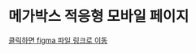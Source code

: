 # 메가박스 적응형 모바일 페이지

<a href="https://www.figma.com/file/I8Dn8qiUFutjxJLomwrYIl/%EB%AA%A8%EB%B0%94%EC%9D%BC-%EC%9B%B9-%ED%8E%98%EC%9D%B4%EC%A7%80?type=design&node-id=0%3A1&mode=design&t=qXmKNGetJJzWowH8-1">클릭하면 figma 파일 링크로 이동</a>
